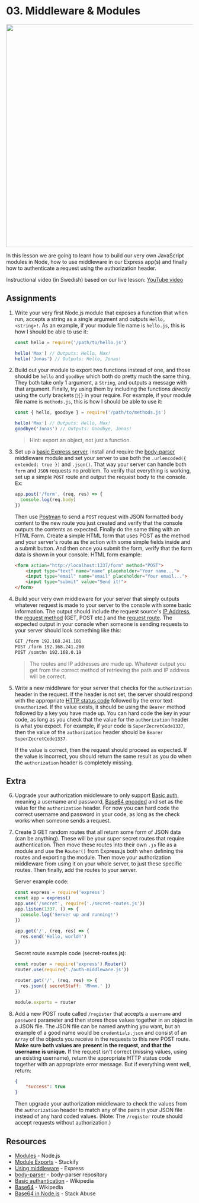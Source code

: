 # 03. Middleware & Modules
<img src="https://media.giphy.com/media/8vtv7AmxLzjLXp19Ds/giphy.gif" width="600">

In this lesson we are going to learn how to build our very own JavaScript modules in Node, how to use middleware in our Express app(s) and finally how to authenticate a request using the authorization header.

Instructional video (in Swedish) based on our live lesson: [YouTube video](https://www.youtube.com/watch?v=wSxeYccmGSI)

## Assignments

1.
    Write your very first Node.js module that exposes a function that when run, accepts a string as a single argument and outputs `Hello, <string>!`. As an example, if your module file name is `hello.js`, this is how I should be able to use it:
    ```javascript
    const hello = require('/path/to/hello.js')

    hello('Max') // Outputs: Hello, Max!
    hello('Jonas') // Outputs: Hello, Jonas!
    ```

2.
    Build out your module to export two functions instead of one, and those should be `hello` and `goodbye` which both do pretty much the same thing. They both take only 1 argument, a `String`, and outputs a message with that argument. Finally, try using them by including the functions *directly* using the curly brackets `{}` in your require. For example, if your module file name is `methods.js`, this is how I should be able to use it:
    ```javascript
    const { hello, goodbye } = require('/path/to/methods.js')

    hello('Max') // Outputs: Hello, Max!
    goodbye('Jonas') // Outputs: Goodbye, Jonas!
    ```

    > Hint: export an object, not just a function.

3.
    Set up a [basic Express server](https://github.com/themaxsandelin/wsp2/blob/master/03.%20Middleware%20%26%20Modules/examples/express.js), install and require the [body-parser](https://github.com/expressjs/body-parser) middleware module and set your server to use both the `.urlencoded({ extended: true })` and `.json()`. That way your server can handle both `form` and `JSON` requests no problem. To verify that everything is working, set up a simple `POST` route and output the request body to the console. Ex:
    ```javascript
    app.post('/form', (req, res) => {
      console.log(req.body)
    })
    ```
    Then use [Postman](https://getpostman.com) to send a `POST` request with JSON formatted body content to the new route you just created and verify that the console outputs the contents as expected.
    Finally do the same thing with an HTML Form. Create a simple HTML form that uses POST as the method and your server's route as the action with some simple fields inside and a submit button. And then once you submit the form, verify that the form data is shown in your console. HTML form example:
    ```HTML
    <form action="http://localhost:1337/form" method="POST">
        <input type="text" name="name" placeholder="Your name...">
        <input type="email" name="email" placeholder="Your email...">
        <input type="submit" value="Send it!">
    </form>
    ```

4.
    Build your very own middleware for your server that simply outputs whatever request is made to your server to the console with some basic information. The output should include the request source's [IP Address](https://stackoverflow.com/a/10849772), the [request method](https://stackoverflow.com/a/11176846) (GET, POST etc.) and the [request route](https://stackoverflow.com/a/12527220). The expected output in your console when someone is sending requests to your server should look something like this:
    ```bash
    GET /form 192.168.241.101
    POST /form 192.168.241.200
    POST /somthn 192.168.0.19
    ```
    > The routes and IP addresses are made up. Whatever output you get from the correct method of retrieving the path and IP address will be correct.

5.
    Write a new middlware for your server that checks for the `authorization` header in the request. If the header is not set, the server should respond with the appropriate [HTTP status code](https://en.wikipedia.org/wiki/List_of_HTTP_status_codes) followed by the error text `Unauthorized`. If the value exists, it should be using the `Bearer` method followed by a key you have made up. You can hard code the key in your code, as long as you check that the value for the `authorization` header is what you expect. For example, if your code is `SuperZecretCode1337`, then the value of the `authorization` header should be `Bearer SuperZecretCode1337`.

    If the value is correct, then the request should proceed as expected. If the value is incorrect, you should return the same result as you do when the `authorization` header is completely missing.

## Extra

6.
    Upgrade your authorization middleware to only support [Basic auth](https://en.wikipedia.org/wiki/Basic_access_authentication), meaning a username and password, [Base64 encoded](https://stackabuse.com/encoding-and-decoding-base64-strings-in-node-js/) and set as the value for the `authorization` header. For now you can hard code the correct username and password in your code, as long as the check works when someone sends a request.

7.
    Create 3 GET random routes that all return some form of JSON data (can be anything). These will be your super secret routes that require authentication. Then move these routes into their own `.js` file as a module and use the `Router()` from Express.js both when defining the routes and exporting the module. Then move your authorization middleware from using it on your whole server, to just these specific routes. Then finally, add the routes to your server.

    Server example code:
    ```javascript
    const express = require('express')
    const app = express()
    app.use('/secret', require('./secret-routes.js'))
    app.listen(1337, () => {
      console.log('Server up and running!')
    })

    app.get('/', (req, res) => {
      res.send('Hello, world!')
    })
    ```

    Secret route example code (secret-routes.js):
    ```javascript
    const router = require('express').Router()
    router.use(require('./auth-middleware.js'))

    router.get('/', (req, res) => {
      res.json({ secretStuff: 'Mhmm.' })
    })

    module.exports = router
    ```

8.
    Add a new POST route called `/register` that accepts a `username` and `password` parameter and then stores those values together in an object in a JSON file. The JSON file can be named anything you want, but an example of a good name would be `credentials.json` and consist of an `Array` of the objects you receive in the requests to this new POST route. **Make sure both values are present in the request, and that the username is unique.** If the request isn't correct (missing values, using an existing username), return the appropriate HTTP status code together with an appropriate error message. But if everything went well, return:
    ```json
    {
        "success": true
    }
    ```

    Then upgrade your authorization middleware to check the values from the `authorization` header to match any of the pairs in your JSON file instead of any hard coded values. (Note: The `/register` route should accept requests without authorization.)


## Resources

- [Modules](https://nodejs.org/api/modules.html) - Node.js
- [Module Exports](https://stackify.com/node-js-module-exports/) - Stackify
- [Using middleware](https://expressjs.com/en/guide/using-middleware.html) - Express
- [body-parser](https://github.com/expressjs/body-parser) - body-parser repository
- [Basic authantication](https://en.wikipedia.org/wiki/Basic_access_authentication) - Wikipedia
- [Base64](https://en.wikipedia.org/wiki/Base64) - Wikipedia
- [Base64 in Node.js](https://stackabuse.com/encoding-and-decoding-base64-strings-in-node-js/) - Stack Abuse